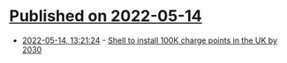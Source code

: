 # [Published on 2022-05-14](index.md)

* [2022-05-14, 13:21:24](https://news.ycombinator.com/item?id=31377672) - [Shell to install 100K charge points in the UK by 2030](https://www.electrive.com/2022/05/12/shell-to-install-100k-charge-points-in-the-uk-by-2030/)
